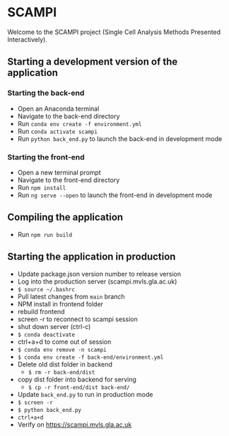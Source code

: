 # SCAMPI

Welcome to the SCAMPI project (Single Cell Analysis Methods Presented Interactively).

## Starting a development version of the application
### Starting the back-end
- Open an Anaconda terminal
- Navigate to the back-end directory
- Run `conda env create -f environment.yml`
- Run `conda activate scampi`
- Run `python back_end.py` to launch the back-end in development mode
### Starting the front-end
- Open a new terminal prompt
- Navigate to the front-end directory
- Run `npm install`
- Run `ng serve --open` to launch the front-end in development mode

## Compiling the application
- Run `npm run build`

## Starting the application in production

* Update package.json version number to release version
* Log into the production server (scampi.mvls.gla.ac.uk)
* `$ source ~/.bashrc`
* Pull latest changes from `main` branch
* NPM install in frontend folder
* rebuild frontend
* screen -r to reconnect to scampi session
* shut down server (ctrl-c)
* `$ conda deactivate`
* ctrl+a+d to come out of session
* `$ conda env remove -n scampi`
* `$ conda env create -f back-end/environment.yml`
* Delete old dist folder in backend
  * `$ rm -r back-end/dist`
* copy dist folder into backend for serving
  * `$ cp -r front-end/dist back-end/`
* Update `back_end.py` to run in production mode
* `$ screen -r`
* `$ python back_end.py`
* `ctrl+a+d`
* Verify on https://scampi.mvls.gla.ac.uk